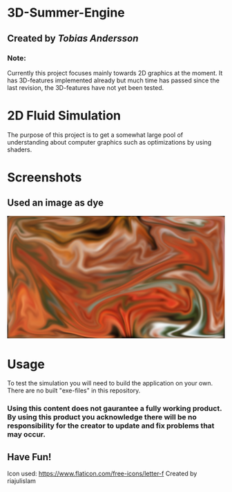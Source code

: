# 3D-Summer-Engine
## Created by *Tobias Andersson*
### Note: 
Currently this project focuses mainly towards 2D graphics at the moment. It has 3D-features implemented already but much time has passed since the last revision, the 3D-features have not yet been tested.

# 2D Fluid Simulation
The purpose of this project is to get a somewhat large pool of understanding about computer graphics such as optimizations by using shaders.

# Screenshots
## Used an image as dye
![Alt text](/3D-Summer-Engine/Images/Generated%20Images/Framebuffer.png)

# Usage
To test the simulation you will need to build the application on your own. There are no built "exe-files" in this repository. 

### Using this content does not gaurantee a fully working product. By using this product you acknowledge there will be no responsibility for the creator to update and fix problems that may occur.

## Have Fun!

Icon used:
https://www.flaticon.com/free-icons/letter-f Created by riajulislam
